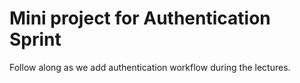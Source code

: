 # Mini project for Authentication Sprint

Follow along as we add authentication workflow during the lectures.